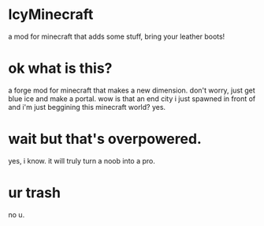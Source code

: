 # IcyMinecraft
a mod for minecraft that adds some stuff, bring your leather boots!
# ok what is this?
a forge mod for minecraft that makes a new dimension.
don't worry, just get blue ice and make a portal.
wow is that an end city i just spawned in front of and i'm just beggining this minecraft world?
yes.
# wait but that's overpowered.
yes, i know. it will truly turn a noob into a pro.
# ur trash
no u.
